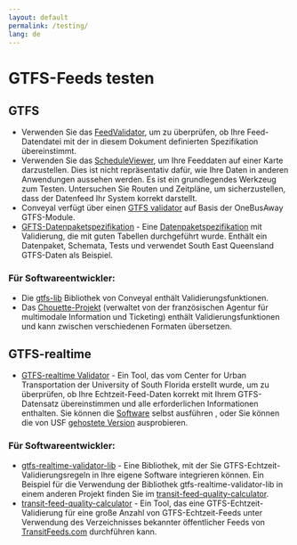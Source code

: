 ```yaml
---
layout: default
permalink: /testing/
lang: de
---
```

# GTFS-Feeds testen

## GTFS

* Verwenden Sie das [FeedValidator](https://github.com/google/transitfeed/wiki/FeedValidator), um zu überprüfen, ob Ihre Feed- Datendatei mit der in diesem Dokument definierten Spezifikation übereinstimmt.
* Verwenden Sie das [ScheduleViewer](https://github.com/google/transitfeed/wiki/ScheduleViewer), um Ihre Feeddaten auf einer Karte darzustellen. Dies ist nicht repräsentativ dafür, wie Ihre Daten in anderen Anwendungen aussehen werden. Es ist ein grundlegendes Werkzeug zum Testen. Untersuchen Sie Routen und Zeitpläne, um sicherzustellen, dass der Datenfeed Ihr System korrekt darstellt.
* Conveyal verfügt über einen [GTFS validator](https://github.com/conveyal/gtfs-validator) auf Basis der OneBusAway GTFS-Module.
* [GFTS-Datenpaketspezifikation](https://github.com/Stephen-Gates/GTFS) - Eine [Datenpaketspezifikation](https://frictionlessdata.io/specs/data-package/) mit Validierung, die mit guten Tabellen durchgeführt wurde. Enthält ein Datenpaket, Schemata, Tests und verwendet South East Queensland GTFS-Daten als Beispiel.

### Für Softwareentwickler:

* Die [gtfs-lib](https://github.com/conveyal/gtfs-lib) Bibliothek von Conveyal enthält Validierungsfunktionen.
* Das [Chouette-Projekt](https://github.com/afimb/chouette) (verwaltet von der französischen Agentur für multimodale Information und Ticketing) enthält Validierungsfunktionen und kann zwischen verschiedenen Formaten übersetzen.

## GTFS-realtime

* [GTFS-realtime Validator](https://github.com/CUTR-at-USF/gtfs-realtime-validator) - Ein Tool, das vom Center for Urban Transportation der University of South Florida erstellt wurde, um zu überprüfen, ob Ihre Echtzeit-Feed-Daten korrekt mit Ihrem GTFS-Datensatz übereinstimmen und alle erforderlichen Informationen enthalten.  Sie können die [Software](https://github.com/CUTR-at-USF/gtfs-realtime-validator#quick-start---run-it-yourself) selbst ausführen , oder Sie können die von USF [gehostete Version](http://transittools.forest.usf.edu/) ausprobieren.

### Für Softwareentwickler:

* [gtfs-realtime-validator-lib](https://github.com/CUTR-at-USF/gtfs-realtime-validator/tree/master/gtfs-realtime-validator-lib) - Eine Bibliothek, mit der Sie GTFS-Echtzeit-Validierungsregeln in Ihre eigene Software integrieren können.  Ein Beispiel für die Verwendung der Bibliothek gtfs-realtime-validator-lib in einem anderen Projekt finden Sie im [transit-feed-quality-calculator](https://github.com/CUTR-at-USF/transit-feed-quality-calculator).
* [transit-feed-quality-calculator](https://github.com/CUTR-at-USF/transit-feed-quality-calculator) - Ein Tool, das eine GTFS-Echtzeit-Validierung für eine große Anzahl von GTFS-Echtzeit-Feeds unter Verwendung des Verzeichnisses bekannter öffentlicher Feeds von [TransitFeeds.com](http://transitfeeds.com/) durchführen kann.
